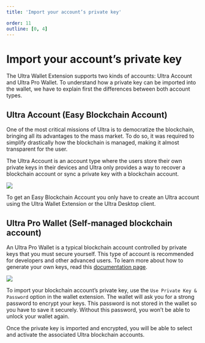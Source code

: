 ```yaml
---
title: 'Import your account’s private key'

order: 11
outline: [0, 4]
---
```


# Import your account’s private key

The Ultra Wallet Extension supports two kinds of accounts: Ultra Account and Ultra Pro Wallet. To understand how a private key can be imported into the wallet, we have to explain first the differences between both account types.

## Ultra Account (Easy Blockchain Account)

One of the most critical missions of Ultra is to democratize the blockchain, bringing all its advantages to the mass market. To do so, it was required to simplify drastically how the blockchain is managed, making it almost transparent for the user.

The Ultra Account is an account type where the users store their own private keys in their devices and Ultra only provides a way to recover a blockchain account or sync a private key with a blockchain account.

![](/images/uwax-login-btns.png)

To get an Easy Blockchain Account you only have to create an Ultra account using the Ultra Wallet Extension or the Ultra Desktop client.

## Ultra Pro Wallet (Self-managed blockchain account)

An Ultra Pro Wallet is a typical blockchain account controlled by private keys that you must secure yourself. This type of account is recommended for developers and other advanced users. To learn more about how to generate your own keys, read this [documentation page](../../blockchain/general/tools/nodeos.md).

![](/images/uwax-private-key-btn.png)

To import your blockchain account’s private key, use the `Use Private Key & Password` option in the wallet extension. The wallet will ask you for a strong password to encrypt your keys. This password is not stored in the wallet so you have to save it securely. Without this password, you won’t be able to unlock your wallet again.

Once the private key is imported and encrypted, you will be able to select and activate the associated Ultra blockchain accounts.
